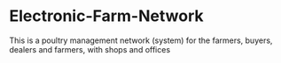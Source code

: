 # Electronic-Farm-Network
This is a poultry management network (system) for the farmers, buyers, dealers and farmers, with shops and offices
